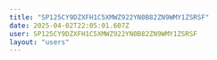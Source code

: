 ```yaml
---
title: "SP125CY9DZXFH1C5XMWZ922YN0B82ZN9WMY1ZSRSF"
date: 2025-04-02T22:05:01.607Z
user: SP125CY9DZXFH1C5XMWZ922YN0B82ZN9WMY1ZSRSF
layout: "users"
---
```

    